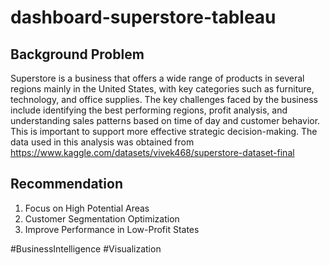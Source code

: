# dashboard-superstore-tableau

## Background Problem
Superstore is a business that offers a wide range of products in several regions mainly in the United States, with key categories such as furniture, technology, and office supplies. The key challenges faced by the business include identifying the best performing regions, profit analysis, and understanding sales patterns based on time of day and customer behavior. This is important to support more effective strategic decision-making. The data used in this analysis was obtained from https://www.kaggle.com/datasets/vivek468/superstore-dataset-final

## Recommendation
1. Focus on High Potential Areas
2. Customer Segmentation Optimization
3. Improve Performance in Low-Profit States

#BusinessIntelligence #Visualization
